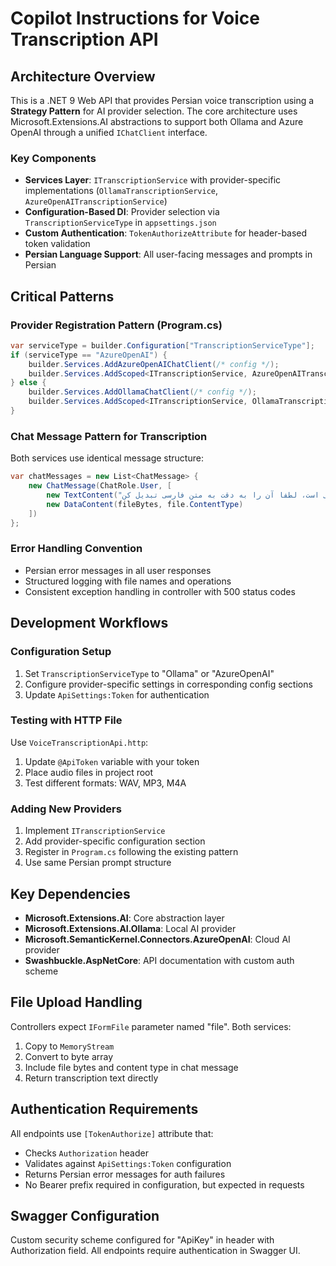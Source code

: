 # Copilot Instructions for Voice Transcription API

## Architecture Overview

This is a .NET 9 Web API that provides Persian voice transcription using a **Strategy Pattern** for AI provider selection. The core architecture uses Microsoft.Extensions.AI abstractions to support both Ollama and Azure OpenAI through a unified `IChatClient` interface.

### Key Components

- **Services Layer**: `ITranscriptionService` with provider-specific implementations (`OllamaTranscriptionService`, `AzureOpenAITranscriptionService`)
- **Configuration-Based DI**: Provider selection via `TranscriptionServiceType` in `appsettings.json`
- **Custom Authentication**: `TokenAuthorizeAttribute` for header-based token validation
- **Persian Language Support**: All user-facing messages and prompts in Persian

## Critical Patterns

### Provider Registration Pattern (Program.cs)

```csharp
var serviceType = builder.Configuration["TranscriptionServiceType"];
if (serviceType == "AzureOpenAI") {
    builder.Services.AddAzureOpenAIChatClient(/* config */);
    builder.Services.AddScoped<ITranscriptionService, AzureOpenAITranscriptionService>();
} else {
    builder.Services.AddOllamaChatClient(/* config */);
    builder.Services.AddScoped<ITranscriptionService, OllamaTranscriptionService>();
}
```

### Chat Message Pattern for Transcription

Both services use identical message structure:

```csharp
var chatMessages = new List<ChatMessage> {
    new ChatMessage(ChatRole.User, [
        new TextContent("این یک فایل صوتی است، لطفا آن را به دقت به متن فارسی تبدیل کن."),
        new DataContent(fileBytes, file.ContentType)
    ])
};
```

### Error Handling Convention

- Persian error messages in all user responses
- Structured logging with file names and operations
- Consistent exception handling in controller with 500 status codes

## Development Workflows

### Configuration Setup

1. Set `TranscriptionServiceType` to "Ollama" or "AzureOpenAI"
2. Configure provider-specific settings in corresponding config sections
3. Update `ApiSettings:Token` for authentication

### Testing with HTTP File

Use `VoiceTranscriptionApi.http`:

1. Update `@ApiToken` variable with your token
2. Place audio files in project root
3. Test different formats: WAV, MP3, M4A

### Adding New Providers

1. Implement `ITranscriptionService`
2. Add provider-specific configuration section
3. Register in `Program.cs` following the existing pattern
4. Use same Persian prompt structure

## Key Dependencies

- **Microsoft.Extensions.AI**: Core abstraction layer
- **Microsoft.Extensions.AI.Ollama**: Local AI provider
- **Microsoft.SemanticKernel.Connectors.AzureOpenAI**: Cloud AI provider
- **Swashbuckle.AspNetCore**: API documentation with custom auth scheme

## File Upload Handling

Controllers expect `IFormFile` parameter named "file". Both services:

1. Copy to `MemoryStream`
2. Convert to byte array
3. Include file bytes and content type in chat message
4. Return transcription text directly

## Authentication Requirements

All endpoints use `[TokenAuthorize]` attribute that:

- Checks `Authorization` header
- Validates against `ApiSettings:Token` configuration
- Returns Persian error messages for auth failures
- No Bearer prefix required in configuration, but expected in requests

## Swagger Configuration

Custom security scheme configured for "ApiKey" in header with Authorization field. All endpoints require authentication in Swagger UI.
